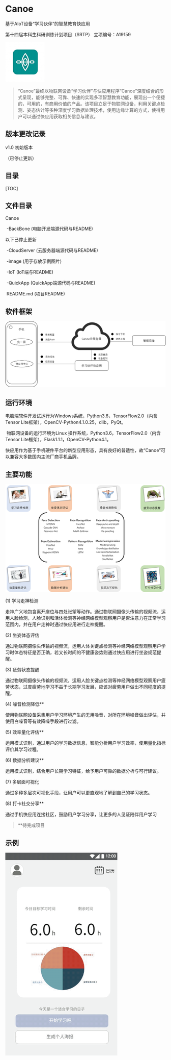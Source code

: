 # Canoe

基于AIoT设备“学习伙伴”的智慧教育快应用

第十四届本科生科研训练计划项目（SRTP） 立项编号：A19159

<img src="image/ui.jpg"  />

>  “Canoe”最终以物联网设备“学习伙伴”与快应用程序“Canoe”深度结合的形式呈现，能够完整、可靠、快速的实现多项智慧教育功能，展现出一个便捷的，可用的，有商用价值的产品。该项目立足于物联网设备，利用关键点检测、姿态估计等多种深度学习数据处理技术，使用边缘计算的方式，使得用户可以通过快应用获取相关信息与建议。



## 版本更改记录

v1.0 初始版本

（已停止更新）



## 目录

[TOC]

## 文件目录

Canoe

​	-BackBone (电脑开发端源代码与README)

以下已停止更新

​	-CloudServer (云服务器端源代码与README)

​	-image (用于存放示例图片)

​	-IoT (IoT端与README)

​	-QuickApp (QuickApp端源代码与README)

​	README.md (项目README)



## 软件框架



![](image/architect.png)



## 运行环境

​	电脑端软件开发试运行为Windows系统，Python3.6，TensorFlow2.0（内含Tensor Lite框架），OpenCV-Python4.1.0.25，dlib，PyQt。

​	物联网设备的运行环境为Linux 操作系统，Python3.6，TensorFlow2.0（内含Tensor Lite框架），Flask1.1.1，OpenCV-Python4.1。

​	快应用作为基于手机硬件平台的新型应用形态，具有良好的普适性，故“Canoe”可以兼容大多数国内主流厂商手机品牌。



## 主要功能



<img src="image/function.png"  />



(1) 学习走神检测

走神广义地包含离开座位与四处张望等动作。通过物联网摄像头传输的视频流，运用人脸检测，人脸识别和活体检测等神经网络模型观察用户是否注意力在正常学习范围内，并在用户走神时通过快应用进行走神提醒。

(2) 坐姿体态评估

通过物联网摄像头传输的视频流，运用人体关键点检测等神经网络模型观察用户学习时体态特征是否正确，若又长时间的不健康姿势则通过快应用进行坐姿规范提醒。

(3) 疲劳状态提醒

通过物联网摄像头传输的视频流，运用人脸关键点检测等神经网络模型观察用户疲劳状态，过度疲劳地学习不益于长期学习发展，应该对疲劳用户做出不同程度的提醒。

(4) 噪音检测降低**

使用物联网设备采集用户学习环境产生的无用噪音，对所在环境噪音做出评估，并使用白噪音等有效降噪手段进行过滤。

(5) 效率量化评估**

运用模式识别，通过用户的学习数据信息，智能分析用户学习效率，使用量化指标评价其学习过程。

(6) 数据分析建议**

运用模式识别，结合用户长期学习特征，给予用户可靠的数据分析与可行建议。

(7) 多层面可视化

通过多种多层次可视化手段，让用户可以更直观地了解到自己的学习状态。

(8) 打卡社交分享**

通过手机快应用连接社区，鼓励用户学习分享，让更多的人见证陪伴用户学习

> **待完成项目



## 示例



![](image/demo.gif)

